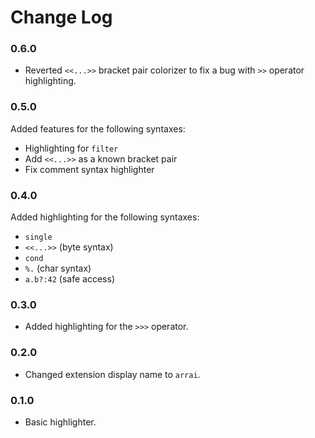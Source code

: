 # Change Log

### 0.6.0

- Reverted `<<...>>` bracket pair colorizer to fix a bug with `>>` operator highlighting.

### 0.5.0

Added features for the following syntaxes:

- Highlighting for `filter`
- Add `<<...>>` as a known bracket pair
- Fix comment syntax highlighter

### 0.4.0

Added highlighting for the following syntaxes:

- `single`
- `<<...>>` (byte syntax)
- `cond`
- `%.` (char syntax)
- `a.b?:42` (safe access)

### 0.3.0

- Added highlighting for the `>>>` operator.

### 0.2.0

- Changed extension display name to `arrai`.

### 0.1.0

- Basic highlighter.
